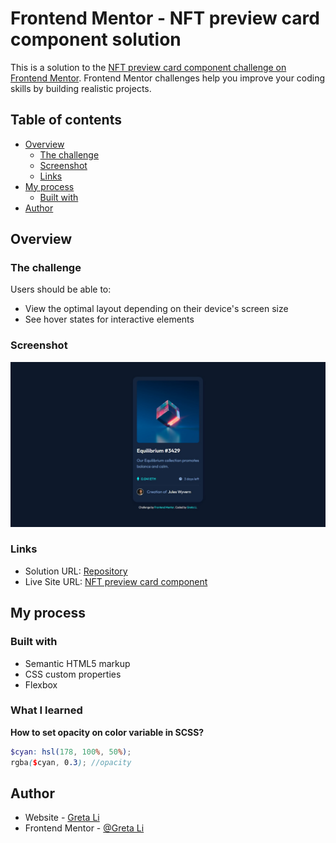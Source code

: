# Frontend Mentor - NFT preview card component solution

This is a solution to the [NFT preview card component challenge on Frontend Mentor](https://www.frontendmentor.io/challenges/nft-preview-card-component-SbdUL_w0U). Frontend Mentor challenges help you improve your coding skills by building realistic projects.

## Table of contents

- [Overview](#overview)
  - [The challenge](#the-challenge)
  - [Screenshot](#screenshot)
  - [Links](#links)
- [My process](#my-process)
  - [Built with](#built-with)
- [Author](#author)

## Overview

### The challenge

Users should be able to:

- View the optimal layout depending on their device's screen size
- See hover states for interactive elements

### Screenshot

![](./screenshot.jpg)

### Links

- Solution URL: [Repository](https://github.com/GretaLi/Frontend-Mentor-Challenge/tree/main/NFT-preview-card-component-main)
- Live Site URL: [NFT preview card component](https://gretali.github.io/Frontend-Mentor-Challenge/NFT-preview-card-component-main)

## My process

### Built with

- Semantic HTML5 markup
- CSS custom properties
- Flexbox

### What I learned

**How to set opacity on color variable in SCSS?**

```scss
$cyan: hsl(178, 100%, 50%);
rgba($cyan, 0.3); //opacity
```

## Author

- Website - [Greta Li](https://github.com/GretaLi)
- Frontend Mentor - [@Greta Li](https://www.frontendmentor.io/profile/GretaLi)
